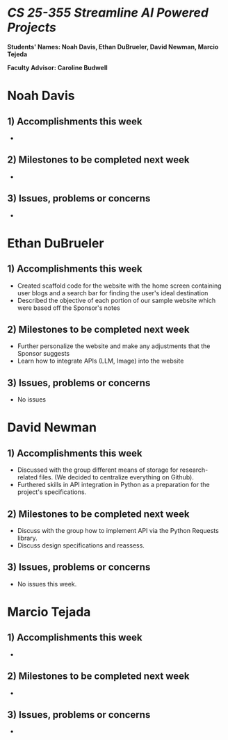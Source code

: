 # *CS 25-355 Streamline AI Powered Projects*

**Students' Names: Noah Davis, Ethan DuBrueler, David Newman, Marcio Tejeda**

**Faculty Advisor: Caroline Budwell**

# Noah Davis

## 1) Accomplishments this week ##
   -  

## 2) Milestones to be completed next week ##
   -  

## 3) Issues, problems or concerns ##
   - 

# Ethan DuBrueler

## 1) Accomplishments this week ##
   - Created scaffold code for the website with the home screen containing user blogs and a search bar for finding the user's ideal destination
   - Described the objective of each portion of our sample website which were based off the Sponsor's notes



## 2) Milestones to be completed next week ##
   -  Further personalize the website and make any adjustments that the Sponsor suggests
   -  Learn how to integrate APIs (LLM, Image) into the website


## 3) Issues, problems or concerns ##
   - No issues

# David Newman

## 1) Accomplishments this week ##
   -  Discussed with the group different means of storage for research-related files. (We decided to centralize everything on Github).
   -  Furthered skills in API integration in Python as a preparation for the project's specifications. 

## 2) Milestones to be completed next week ##
   -  Discuss with the group how to implement API via the Python Requests library.
   -  Discuss design specifications and reassess. 


## 3) Issues, problems or concerns ##
   -  No issues this week. 



# Marcio Tejada

## 1) Accomplishments this week ##
   - 


## 2) Milestones to be completed next week ##
   - 


 

## 3) Issues, problems or concerns ##
   - 
